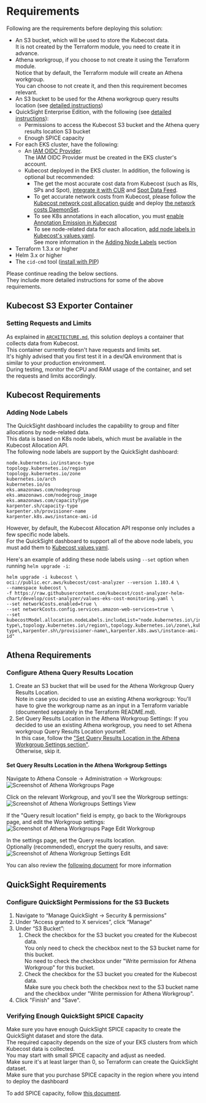 # Requirements

Following are the requirements before deploying this solution:

* An S3 bucket, which will be used to store the Kubecost data.  
It is not created by the Terraform module, you need to create it in advance.
* Athena workgroup, if you choose to not create it using the Terraform module.  
Notice that by default, the Terraform module will create an Athena workgroup.  
You can choose to not create it, and then this requirement becomes relevant.
* An S3 bucket to be used for the Athena workgroup query results location (see [detailed instructions](#configure-athena-query-results-location))
* QuickSight Enterprise Edition, with the following (see [detailed instructions](#quicksight-requirements)):
  * Permissions to access the Kubecost S3 bucket and the Athena query results location S3 bucket
  * Enough SPICE capacity
* For each EKS cluster, have the following:
  * An [IAM OIDC Provider](https://docs.aws.amazon.com/eks/latest/userguide/enable-iam-roles-for-service-accounts.html).  
  The IAM OIDC Provider must be created in the EKS cluster's account. 
  * Kubecost deployed in the EKS cluster. In addition, the following is optional but recommended:
    * The get the most accurate cost data from Kubecost (such as RIs, SPs and Spot), [integrate it with CUR](https://docs.kubecost.com/install-and-configure/install/cloud-integration/aws-cloud-integrations) and [Spot Data Feed](https://docs.kubecost.com/install-and-configure/install/cloud-integration/aws-cloud-integrations/aws-spot-instances).
    * To get accurate network costs from Kubecost, please follow the [Kubecost network cost allocation guide](https://docs.kubecost.com/using-kubecost/getting-started/cost-allocation/network-allocation) and deploy [the network costs DaemonSet](https://docs.kubecost.com/install-and-configure/advanced-configuration/network-costs-configuration).   
    * To see K8s annotations in each allocation, you must [enable Annotation Emission in Kubecost](https://docs.kubecost.com/install-and-configure/advanced-configuration/annotations)
    * To see node-related data for each allocation, [add node labels in Kubecost's values.yaml](https://github.com/kubecost/cost-analyzer-helm-chart/blob/develop/cost-analyzer/values.yaml).  
    See more information in the [Adding Node Labels](#adding-node-labels) section
* Terraform 1.3.x or higher
* Helm 3.x or higher 
* The `cid-cmd` tool ([install with PIP](https://pypi.org/project/cid-cmd/))

Please continue reading the below sections.  
They include more detailed instructions for some of the above requirements. 

## Kubecost S3 Exporter Container

### Setting Requests and Limits 

As explained in [`ARCHITECTURE.md`](ARCHITECTURE.md), this solution deploys a container that collects data from Kubecost.  
This container currently doesn't have requests and limits set.  
It's highly advised that you first test it in a dev/QA environment that is similar to your production environment.  
During testing, monitor the CPU and RAM usage of the container, and set the requests and limits accordingly.

## Kubecost Requirements

### Adding Node Labels

The QuickSight dashboard includes the capability to group and filter allocations by node-related data.  
This data is based on K8s node labels, which must be available in the Kubecost Allocation API.  
The following node labels are support by the QuickSight dashboard:

    node.kubernetes.io/instance-type
    topology.kubernetes.io/region
    topology.kubernetes.io/zone
    kubernetes.io/arch
    kubernetes.io/os
    eks.amazonaws.com/nodegroup
    eks.amazonaws.com/nodegroup_image
    eks.amazonaws.com/capacityType
    karpenter.sh/capacity-type
    karpenter.sh/provisioner-name
    karpenter.k8s.aws/instance-ami-id

However, by default, the Kubecost Allocation API response only includes a few specific node labels.  
For the QuickSight dashboard to support all of the above node labels, you must add them to [Kubecost values.yaml](https://github.com/kubecost/cost-analyzer-helm-chart/blob/develop/cost-analyzer/values.yaml).

Here's an example of adding these node labels using `--set` option when running `helm upgrade -i`:

    helm upgrade -i kubecost \
    oci://public.ecr.aws/kubecost/cost-analyzer --version 1.103.4 \
    --namespace kubecost \
    -f https://raw.githubusercontent.com/kubecost/cost-analyzer-helm-chart/develop/cost-analyzer/values-eks-cost-monitoring.yaml \
    --set networkCosts.enabled=true \
    --set networkCosts.config.services.amazon-web-services=true \
    --set kubecostModel.allocation.nodeLabels.includeList="node.kubernetes.io\/instance-type\,topology.kubernetes.io\/region\,topology.kubernetes.io\/zone\,kubernetes.io\/arch\,kubernetes.io\/os\,eks.amazonaws.com\/nodegroup\,eks.amazonaws.com\/nodegroup_image\,eks.amazonaws.com\/capacityType\,karpenter.sh\/capacity-type\,karpenter.sh\/provisioner-name\,karpenter.k8s.aws\/instance-ami-id"

## Athena Requirements

### Configure Athena Query Results Location

1. Create an S3 bucket that will be used for the Athena Workgroup Query Results Location.  
Note in case you decided to use an existing Athena workgroup:
You'll have to give the workgroup name as an input in a Terraform variable (documented separately in the Terraform README.md).
2. Set Query Results Location in the Athena Workgroup Settings:
If you decided to use an existing Athena workgroup, you need to set Athena workgroup Query Results Location yourself.  
In this case, follow the ["Set Query Results Location in the Athena Workgroup Settings section"](#set-query-results-location-in-the-athena-workgroup-settings).  
Otherwise, skip it.

#### Set Query Results Location in the Athena Workgroup Settings

Navigate to Athena Console -> Administration -> Workgroups:
![Screenshot of Athena Workgroups Page](./screenshots/athena_workgroups_page.png)

Click on the relevant Workgroup, and you'll see the Workgroup settings:
![Screenshot of Athena Workgroups Settings View](./screenshots/athena_workgroup_settings_view.png)

If the "Query result location" field is empty, go back to the Workgroups page, and edit the Workgroup settings:
![Screenshot of Athena Workgroups Page Edit Workgroup](./screenshots/athena_workgroups_page_edit_workgroup.png)

In the settings page, set the Query results location.  
Optionally (recommended), encrypt the query results, and save:
![Screenshot of Athena Workgroup Settings Edit](./screenshots/athena_workgroup_settings_edit.png)

You can also review the [following document](https://docs.aws.amazon.com/athena/latest/ug/querying.html#query-results-specify-location-workgroup) for more information

## QuickSight Requirements

### Configure QuickSight Permissions for the S3 Buckets

1. Navigate to “Manage QuickSight → Security & permissions”
2. Under “Access granted to X services”, click “Manage”
3. Under “S3 Bucket”:
   1. Check the checkbox for the S3 bucket you created for the Kubecost data.  
   You only need to check the checkbox next to the S3 bucket name for this bucket.  
   No need to check the checkbox under "Write permission for Athena Workgroup" for  this bucket.
   2. Check the checkbox for the S3 bucket you created for the Kubecost data.  
   Make sure you check both the checkbox next to the S3 bucket name and the checkbox under "Write permission for Athena Workgroup".
4. Click "Finish" and "Save".

### Verifying Enough QuickSight SPICE Capacity

Make sure you have enough QuickSight SPICE capacity to create the QuickSight dataset and store the data.  
The required capacity depends on the size of your EKS clusters from which Kubecost data is collected.  
You may start with small SPICE capacity and adjust as needed.  
Make sure it's at least larger than 0, so Terraform can create the QuickSight dataset.  
Make sure that you purchase SPICE capacity in the region where you intend to deploy the dashboard

To add SPICE capacity, follow [this document](https://docs.aws.amazon.com/quicksight/latest/user/managing-spice-capacity.html).